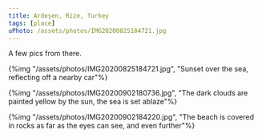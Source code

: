 ```yaml
---
title: Ardeşen, Rize, Turkey
tags: [place]
uPhoto: /assets/photos/IMG20200825184721.jpg
---
```


A few pics from there.

<!-- endexcerpt -->

{%img "/assets/photos/IMG20200825184721.jpg",
	"Sunset over the sea, reflecting off a nearby car"%}

{%img "/assets/photos/IMG20200902180736.jpg", 
	"The dark clouds are painted yellow by the sun, the sea is set ablaze"%}

{%img "/assets/photos/IMG20200902184220.jpg",
	"The beach is covered in rocks as far as the eyes can see, and even further"%}